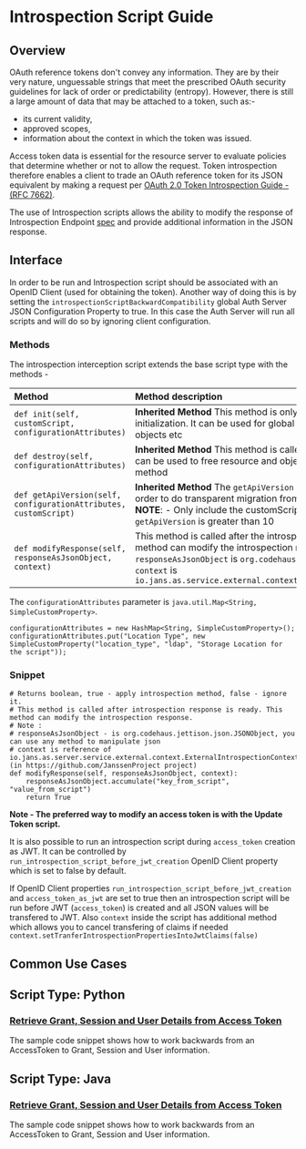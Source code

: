 # Introspection Script Guide

## Overview

OAuth reference tokens don't convey any information. They are by their very nature, unguessable strings that meet the prescribed OAuth security guidelines for lack of order or predictability (entropy). However, there is still a large amount of data that may be attached to a token, such as:-
 - its current validity,
 - approved scopes, 
 - information about the context in which the token was issued. 

Access token data is essential for the resource server to evaluate policies that determine whether or not to allow the request. Token introspection therefore enables a client to trade an OAuth reference token for its JSON equivalent by making a request per [OAuth 2.0 Token Introspection Guide - (RFC 7662)](https://datatracker.ietf.org/doc/html/rfc7662). 

The use of Introspection scripts allows the ability to modify the response of Introspection Endpoint [spec](https://datatracker.ietf.org/doc/html/rfc7662) and provide additional information in the JSON response.

## Interface

In order to be run and Introspection script should be associated with an OpenID Client (used for obtaining the token). Another way of doing this is by setting the `introspectionScriptBackwardCompatibility` global Auth Server JSON Configuration Property to true. In this case the Auth Server will run all scripts and will do so by ignoring client configuration.

### Methods

The introspection interception script extends the base script type with the methods -

| Method | Method description |
|:-----|:------|
| `def init(self, customScript, configurationAttributes)` | **Inherited Method** This method is only called once during the script initialization. It can be used for global script initialization, initiate objects etc |
| `def destroy(self, configurationAttributes)` | **Inherited Method** This method is called once to destroy events. It can be used to free resource and objects created in the `init()` method |
| `def getApiVersion(self, configurationAttributes, customScript)` | **Inherited Method** The `getApiVersion` method allows API changes in order to do transparent migration from an old script to a new API. **NOTE**: - Only include the customScript variable if the value for `getApiVersion` is greater than 10 |
| `def modifyResponse(self, responseAsJsonObject, context)` | This method is called after the introspection response is ready. This method can modify the introspection response.<br/>`responseAsJsonObject` is `org.codehaus.jettison.json.JSONObject`<br/> `context` is `io.jans.as.service.external.context.ExternalIntrospectionContext` |

The `configurationAttributes` parameter is `java.util.Map<String, SimpleCustomProperty>`. 

    configurationAttributes = new HashMap<String, SimpleCustomProperty>();
    configurationAttributes.put("Location Type", new SimpleCustomProperty("location_type", "ldap", "Storage Location for the script"));

### Snippet

    # Returns boolean, true - apply introspection method, false - ignore it.
    # This method is called after introspection response is ready. This method can modify the introspection response.
    # Note :
    # responseAsJsonObject - is org.codehaus.jettison.json.JSONObject, you can use any method to manipulate json
    # context is reference of io.jans.as.server.service.external.context.ExternalIntrospectionContext (in https://github.com/JanssenProject project)
    def modifyResponse(self, responseAsJsonObject, context):
        responseAsJsonObject.accumulate("key_from_script", "value_from_script")
        return True
        
**Note - The preferred way to modify an access token is with the Update Token script.**

It is also possible to run an introspection script during `access_token` creation as JWT. It can be controlled by `run_introspection_script_before_jwt_creation` OpenID Client property which is set to false by default. 

If OpenID Client properties `run_introspection_script_before_jwt_creation` and `access_token_as_jwt` are set to true then an introspection script will be run before JWT (`access_token`) is created and all JSON values will be transfered to JWT. Also `context` inside the script has additional method which allows you to cancel transfering of claims if needed `context.setTranferIntrospectionPropertiesIntoJwtClaims(false)`
        
## Common Use Cases

## Script Type: Python

### [Retrieve Grant, Session and User Details from Access Token](introspection-custom-parameters/introspection_custom_params.py)

The sample code snippet shows how to work backwards from an AccessToken to Grant, Session and User information.

## Script Type: Java

### [Retrieve Grant, Session and User Details from Access Token](introspection-custom-parameters/introspection_custom_params.java)

The sample code snippet shows how to work backwards from an AccessToken to Grant, Session and User information.
